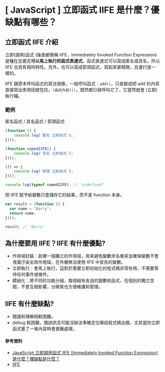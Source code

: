 # \[ JavaScript ] 立即函式 IIFE 是什麼？優缺點有哪些？

## 立即函式 IIFE 介紹
立即(調用)函式 (後面都簡稱 IIFE，Immediately Invoked Function Expression) 是種在定義完**可以馬上執行的函式表達式**。函式表達式可以寫成匿名或具名，所以 IIFE 也具有相同特性。另外，也可以寫成箭頭函式，寫起來更精簡，且運行是一樣的。

IIFE 跟原本呼叫函式的寫法很像，一般呼叫函式：`add()`，只是變成把 add 的內容直接寫出來用括號包住，`(函式內容)()`，既然都已經呼叫它了，它當然就會 (立即) 執行囉。

### 範例
匿名函式 / 具名函式 / 箭頭函式
```js
(function () {
	console.log('匿名 立即函式');
})();

(function namedIIFE() {
    console.log('具名 立即函式');
})();

(() => {
    console.log('箭頭 立即函式');
})();

console.log(typeof namedIIFE); // "undefined"
```

把 IIFE 賦予給變數只會儲存它的結果，而不是 function 本身。
```js
var result = (function () {
  var name = "Barry";
  return name;
})();

result; // "Barry"
```

## 為什麼要用 IIFE？IIFE 有什麼優點?
* 作用域封裝：創建一個獨立的作用域，用來避免變數命名衝突並確保變數不會洩漏汙染全局作用域，在外層無法使用 IIFE 中宣告的變數。
* 立即執行：會馬上執行，這對於需要立即初始化的程式碼非常有用，不需要等待任何事件或條件。
* 模組化：將不同的功能分組，每個組有各自的變數和函式，在個別的獨立空間，不會互相影響，分開來也方便維護和管理。


## IIFE 有什麼缺點?
* 閱讀和理解相較困難。
* debug 較困難，錯誤訊息可能沒辦法準確定位哪段程式碼出錯，尤其當你立即函式塞了一堆內容時會更難處理。


#### 參考資料
* <a href="https://www.explainthis.io/zh-hant/swe/what-is-iife" target="_blank">JavaScript 立即調用函式 IIFE (Immediately Invoked Function Expression) 是什麼？優缺點是什麼？</a>
* <a href="https://developer.mozilla.org/zh-TW/docs/Glossary/IIFE" target="_blank">IIFE</a>